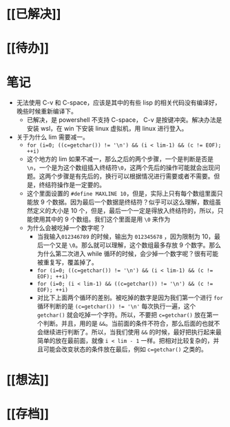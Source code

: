 # [[已解决]]

# [[待办]]

# 笔记
- 无法使用 C-v 和 C-space，应该是其中的有些 lisp 的相关代码没有编译好，晚些时候重新编译下。
	- 已解决，是 powershell 不支持 C-space， C-v 是按键冲突。解决办法是安装 wsl，在 win 下安装 linux 虚拟机，用 linux 进行登入。
- 关于为什么 lim 需要减一。
	- `for (i=0; ((c=getchar()) != '\n') && (i < lim-1) && (c != EOF); ++i)` 
	- 这个地方的 lim 如果不减一，那么之后的两个步骤，一个是判断是否是`\n`，一个是为这个数组插入终结符`\0`，这两个先后的操作可能就会出现问题。这两个步骤是有先后的，换行可以根据情况进行需要或者不需要。但是，终结符操作是一定要的。
	- 这个里面设置的 `#define MAXLINE 10`，但是，实际上只有每个数组里面只能放 9 个数据。因为最后一个数据是终结符？似乎可以这么理解，数组虽然定义的大小是 10 个，但是，最后一个一定是得放入终结符的，所以，只能使用其中的 9 个数组。我们这个里面是用 `\0` 来作为
	- 为什么会被吃掉一个数字呢？
		- 当我输入`012346789` 的时候，输出为 `012345678` ，因为限制为 10，最后一个又是 `\0`。那么就可以理解，这个数组最多存放 9 个数字。那么为什么第二次进入 while 循环的时候，会少掉一个数字呢？很有可能被重复写，覆盖掉了。
		- `for (i=0; ((c=getchar()) != '\n') && (i < lim-1) && (c != EOF); ++i)` 
		- `for (i=0; (i < lim-1) && ((c=getchar()) != '\n') && (c != EOF); ++i)` 
		- 对比下上面两个循环的差别。被吃掉的数字是因为我们第一个进行 `for` 循环判断的是 `(c=getchar()) != '\n'` 每次执行一遍，这个 `getchar()` 就会吃掉一个字符。所以，不要把 `c=getchar()` 放在第一个判断。并且，用的是 `&&`。当前面的条件不符合，那么后面的也就不会继续进行判断了。所以，当我们使用 `&&` 的时候，最好把执行起来最简单的放在最前面，就像 `i < lim - 1` 一样。把相对比较复杂的，并且可能会改变状态的条件放在最后，例如 `c=getchar()` 之类的。
# [[想法]]

# [[存档]]